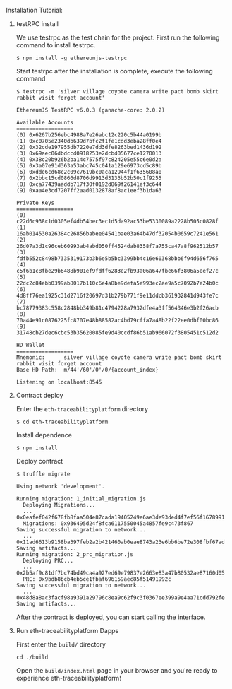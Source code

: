 Installation Tutorial:

1. testRPC install

   We use testrpc as the test chain for the project. First run the following command to install testrpc.

   ```
   $ npm install -g ethereumjs-testrpc
   ```

   Start testrpc after the installation is complete, execute the following command

   ```
   $ testrpc -m 'silver village coyote camera write pact bomb skirt rabbit visit forget account'

   EthereumJS TestRPC v6.0.3 (ganache-core: 2.0.2)

   Available Accounts
   ==================
   (0) 0x6267b256ebc4988a7e26abc12c220c5b44a0199b
   (1) 0xc0705e2340db639d7bfc2f1fe1cdd3eba28ff0e4
   (2) 0x32cde197955db7220e7dd3dfe8263bed1436d192
   (3) 0x69aec06dbdccd0918253e2dcbd05677ce1270013
   (4) 0x38c20b926b2ba14c7575f97c824205e55c6e0d2a
   (5) 0x3a07e91d363a53abc745c041a129e6973cd5c89b
   (6) 0xdde6cd68c2c09c7619bc0aca12944f1f635608a0
   (7) 0x2bbc15cd0866d8706d9913d3133b52b50c1f9255
   (8) 0xca77439aaddb717f30f0192d869f26141ef3c644
   (9) 0xaa4e3cd7207ff2aad0132878af8ac1eef3b1da63

   Private Keys
   ==================
   (0) c22d6c938c1d0305ef4db54bec3ec1d5da92ac53be5330089a2228b505c0828f
   (1) 16ab014530a26384c26856babee04541bae03a64b47df32054b0659c7241e561
   (2) 26d07a3d1c96ceb60993ab4abd050ff4524dab8358f7a755ca47a8f962512b57
   (3) fdfb552c8498b7335319173b3b6e5b5bc3399bb4c16e60368bbb6f94d656f765
   (4) c5f6b1c8fbe29b6488b901ef9fdff6283e2fb93a06a647fbe66f3806a5eef27c
   (5) 22dc2c84ebb0399ab8017b110c6e4a8be9defa5e993ec2ae9a5c7092b7e24b0c
   (6) 4d8ff76ea1925c31d2716f20697d31b279b771f9e11ddcb361932841d943fe7c
   (7) bc78779383c558c2848bb349b81c4794228a7932dfe4a3ff564346e3b2f26acb
   (8) 70a44e91c0876225fc8707e48b88582ac4bd79cffa7a48b22f22ee0dbf00bc86
   (9) 31748cb27dec6cbc53b35620085fe9d40ccdf86b51ab966072f3805451c512d2

   HD Wallet
   ==================
   Mnemonic:      silver village coyote camera write pact bomb skirt rabbit visit forget account
   Base HD Path:  m/44'/60'/0'/0/{account_index}

   Listening on localhost:8545
   ```

2. Contract deploy

   Enter the `eth-traceabilityplatform` directory

   ```
   $ cd eth-traceabilityplatform
   ```

   Install dependence

   ```
   $ npm install
   ```

   Deploy contract

   ```
   $ truffle migrate

   Using network 'development'.

   Running migration: 1_initial_migration.js
     Deploying Migrations...
     ... 0x0eafef042f678fb8faa504e87cada19405249e6ae3de93ded4f7ef56f1678991
     Migrations: 0x936495d24f8fca6117550045a4857fe9c473f867
   Saving successful migration to network...
     ... 0x11ad6613b9158ba397feb2a2b421460ab0eae8743a23e6bb6be72e308fbf67ad
   Saving artifacts...
   Running migration: 2_prc_migration.js
     Deploying PRC...
     ... 0x2b5af9c81df7bc74bd49ca4a927ed69e79837e2663e83a47b80532ae87160d05
     PRC: 0x9bdb8bcb4eb5ce1fbaf696159aec85f51491992c
   Saving successful migration to network...
     ... 0x48d8a8ac3facf98a9391a29796c8ea9c62f9c3f0367ee399a9e4aa71cdd792fe
   Saving artifacts...
   ```

   After the contract is deployed, you can start calling the interface.

3. Run eth-traceabilityplatform Dapps

   First enter the `build/` directory

   ```
   cd ./build
   ```

   Open the `build/index.html` page in your browser and you're ready to experience eth-traceabilityplatform!
